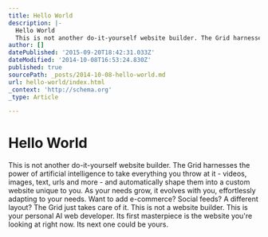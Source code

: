 ```yaml
---
title: Hello World
description: |-
  Hello World
  This is not another do-it-yourself website builder. The Grid harnesses the power of artificial intelligence to take everything you throw at it - vid
author: []
datePublished: '2015-09-20T18:42:31.033Z'
dateModified: '2014-10-08T16:53:24.830Z'
published: true
sourcePath: _posts/2014-10-08-hello-world.md
url: hello-world/index.html
_context: 'http://schema.org'
_type: Article

---
```

# Hello World

This is not another do-it-yourself website builder. The Grid harnesses the power of artificial intelligence to take everything you throw at it - videos, images, text, urls and more - and automatically shape them into a custom website unique to you. As your needs grow, it evolves with you, effortlessly adapting to your needs. Want to add e-commerce? Social feeds? A different layout? The Grid just takes care of it. This is not a website builder. This is your personal AI web developer. Its first masterpiece is the website you're looking at right now. Its next one could be yours.